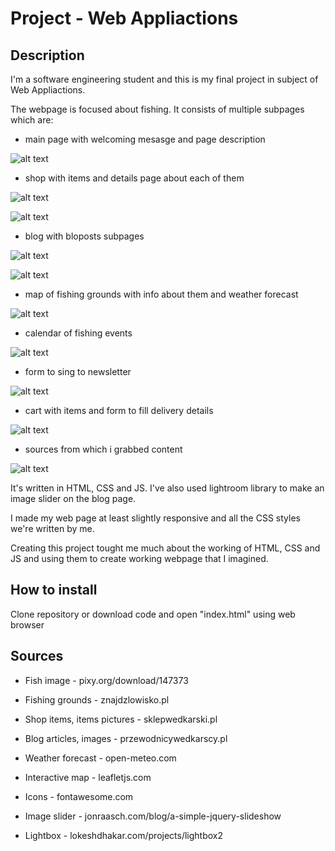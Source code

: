 # Project - Web Appliactions

## Description

I'm a software engineering student and this is my final project in subject of Web Appliactions.

The webpage is focused about fishing. It consists of multiple subpages which are:

- main page with welcoming mesasge and page description

![alt text](https://github.com/Adamad7/AplikacjeInternetoweProjekt/screenshots/main_page.jpg)

- shop with items and details page about each of them

![alt text](https://github.com/Adamad7/AplikacjeInternetoweProjekt/screenshots/shop.jpg)

![alt text](https://github.com/Adamad7/AplikacjeInternetoweProjekt/screenshots/product_details.jpg)

- blog with bloposts subpages

![alt text](https://github.com/Adamad7/AplikacjeInternetoweProjekt/screenshots/blog.jpg)

![alt text](https://github.com/Adamad7/AplikacjeInternetoweProjekt/screenshots/blogpost.jpg)

- map of fishing grounds with info about them and weather forecast

![alt text](https://github.com/Adamad7/AplikacjeInternetoweProjekt/screenshots/fishing_grounds.jpg)

- calendar of fishing events

![alt text](https://github.com/Adamad7/AplikacjeInternetoweProjekt/screenshots/calendar.jpg)

- form to sing to newsletter

![alt text](https://github.com/Adamad7/AplikacjeInternetoweProjekt/screenshots/newsletter.jpg)

- cart with items and form to fill delivery details

![alt text](https://github.com/Adamad7/AplikacjeInternetoweProjekt/screenshots/cart.jpg)

- sources from which i grabbed content

![alt text](https://github.com/Adamad7/AplikacjeInternetoweProjekt/screenshots/sources.jpg)

It's written in HTML, CSS and JS. I've also used lightroom library to make an image slider on the blog page.

I made my web page at least slightly responsive and all the CSS styles we're written by me.

Creating this project tought me much about the working of HTML, CSS and JS and using them to create working webpage that I imagined.

## How to install

Clone repository or download code and open "index.html" using web browser

## Sources

- Fish image - pixy.org/download/147373

- Fishing grounds - znajdzlowisko.pl

- Shop items, items pictures - sklepwedkarski.pl

- Blog articles, images - przewodnicywedkarscy.pl

- Weather forecast - open-meteo.com

- Interactive map - leafletjs.com

- Icons - fontawesome.com

- Image slider - jonraasch.com/blog/a-simple-jquery-slideshow

- Lightbox - lokeshdhakar.com/projects/lightbox2
